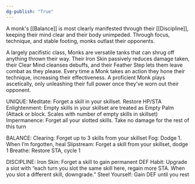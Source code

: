 ```yaml
---
dg-publish: "True"
---
```


A monk's [[Balance]] is most clearly manifested through their [[Discipline]], keeping their mind clear and their body unimpeded. Through focus, technique, and stable footing, monks outlast their opponents.

A largely pacifistic class, Monks are versatile tanks that can shrug off anything thrown their way. Their Iron Skin passively reduces damage taken, their Clear Mind cleanses debuffs, and their Feather Step lets them leave combat as they please. Every time a Monk takes an action they hone their technique, increasing their effectiveness. A proficient Monk plays ascetically, only unleashing their full power once they've worn out their opponent.

UNIQUE:
Meditate: Forget a skill in your skillset. Restore HP/STA
Enlightenment: Empty skills in your skillset are treated as Empty Palm (Attack or block. Scales with number of empty skills in skillset)
Impermanence: Forget all your slotted skills. Take no damage for the rest of this turn

BALANCE:
Clearing: Forget up to 3 skills from your skillset
Fog: Dodge 1. When I’m forgotten, heal
Slipstream: Forget a skill from your skillset, dodge 1
Breathe: Restore STA, cycle 1

DISCIPLINE:
Iron Skin: Forget a skill to gain permanent DEF
Habit: Upgrade a slot with “each turn you slot the same skill here, regain more STA. When you slot a different skill, downgrade.”
Steel Yourself: Gain DEF until you rest
